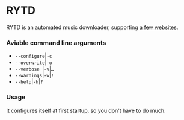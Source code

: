 # **RYTD**
RYTD is an automated music downloader, supporting [a few websites](http://ytdl-org.github.io/youtube-dl/supportedsites.html). 

### Aviable command line arguments

- `--configure`|`-c`
- `--overwrite`|`-o`
- `--verbose `|`-v`|`…`
- `--warnings`|`-w`|`!`
- `--help`|`-h`|`?`

### Usage

It configures itself at first startup, so you don't have to do much.